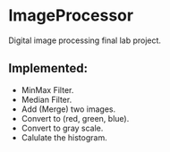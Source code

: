 # ImageProcessor

Digital image processing final lab project.

## Implemented:
- MinMax Filter.
- Median Filter.
- Add (Merge) two images.
- Convert to (red, green, blue).
- Convert to gray scale.
- Calulate the histogram.

